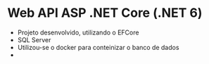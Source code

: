 #  Web API ASP .NET Core (.NET 6)


- Projeto desenvolvido, utilizando o EFCore 
- SQL Server 
- Utilizou-se o docker para conteinizar o banco de dados
- 